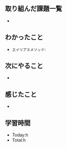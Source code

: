 ## 取り組んだ課題一覧
- 
  
## わかったこと
- `エイリアスメソッド`: 

## 次にやること
- 
  
## 感じたこと
- 
  
## 学習時間
- Today:h
- Total:h
